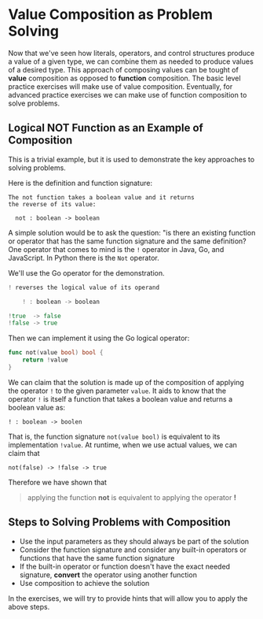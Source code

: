 
# Value Composition as Problem Solving

Now that we've seen how literals, operators, and control structures produce a value of a given type, we can combine them as 
needed to produce values of a desired type.  This approach of composing values can be tought of **value** composition as 
opposed to **function** composition.  The basic level practice exercises will make use of value composition.  Eventually, for 
advanced practice exercises we can make use of function composition to solve problems.

## Logical NOT Function as an Example of Composition
This is a trivial example, but it is used to demonstrate the key approaches to solving problems.

Here is the definition and function signature:

```
The not function takes a boolean value and it returns
the reverse of its value:

  not : boolean -> boolean
```

A simple solution would be to ask the question: "is there an existing function or operator that has the same function signature 
and the same definition?  One operator that comes to mind is the `!` operator in Java, Go, and JavaScript.  In Python there is
the `Not` operator.  

We'll use the Go operator for the demonstration.

```go
! reverses the logical value of its operand

    ! : boolean -> boolean

!true  -> false
!false -> true
```

Then we can implement it using the Go logical operator:

```go
func not(value bool) bool {
    return !value
}
```

We can claim that the solution is made up of the composition of applying the operator `!` to the given parameter `value`.  It 
aids to know that the operator `!` is itself a function that takes a boolean value and returns a boolean value as:

```
! : boolean -> boolen
```

That is, the function signature `not(value bool)` is equivalent to its implementation `!value`.  At runtime, when we use 
actual values, we can claim that

```
not(false) -> !false -> true
```

Therefore we have shown that

> applying the function **not** is equivalent to applying the operator **!**

## Steps to Solving Problems with Composition

* Use the input parameters as they should always be part of the solution
* Consider the function signature and consider any built-in operators or functions that have the same function signature
* If the built-in operator or function doesn't have the exact needed signature, **convert** the operator using another 
function
* Use composition to achieve the solution

In the exercises, we will try to provide hints that will allow you to apply the above steps.
